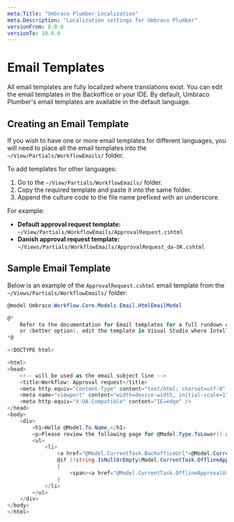 ```yaml
---
meta.Title: "Umbraco Plumber Localization"
meta.Description: "Localization settings for Umbraco Plumber"
versionFrom: 8.0.0
versionTo: 10.0.0
---
```


# Email Templates

All email templates are fully localized where translations exist. You can edit the email templates in the Backoffice or your IDE. By default, Umbraco Plumber's email templates are available in the default language.

## Creating an Email Template

If you wish to have one or more email templates for different languages, you will need to place all the email templates into the `~/View/Partials/WorkflowEmails/` folder.

To add templates for other languages:

1. Go to the `~/View/Partials/WorkflowEmails/` folder.
2. Copy the required template and paste it into the same folder.
3. Append the culture code to the file name prefixed with an underscore.

For example:

- **Default approval request template:** `~/View/Partials/WorkflowEmails/ApprovalRequest.cshtml`
- **Danish approval request template:** `~/Views/Partials/WorkflowEmails/ApprovalRequest_da-DK.cshtml`

## Sample Email Template

Below is an example of the `ApprovalRequest.cshtml` email template from the `~/Views/Partials/WorkflowEmails/` folder:

```cs
@model Umbraco.Workflow.Core.Models.Email.HtmlEmailModel

@*
    Refer to the documentation for Email templates for a full rundown on the available fields
    or (better option), edit the template in Visual Studio where Intellisense will save you
*@

<!DOCTYPE html>

<html>
<head>
    <!-- will be used as the email subject line -->
    <title>Workflow: Approval request</title>
    <meta http-equiv="Content-Type" content="text/html; charset=utf-8" />
    <meta name="viewport" content="width=device-width, initial-scale=1">
    <meta http-equiv="X-UA-Compatible" content="IE=edge" />
</head>
<body>
    <div>
        <h1>Hello @Model.To.Name,</h1>
        <p>Please review the following page for @Model.Type.ToLower() approval:</p>
        <ul>
            <li>
                <a href="@Model.CurrentTask.BackofficeUrl">@Model.CurrentTask.Node.Name</a>
                @if (!string.IsNullOrEmpty(Model.CurrentTask.OfflineApprovalUrl))
                {
                    <span><a href="@Model.CurrentTask.OfflineApprovalUrl">Offline approval</a> is permitted for this change (no login required).</span>
                }
            </li>
        </ul>
    </div>
</body>
</html>
```
